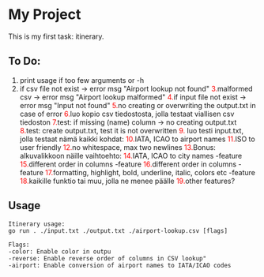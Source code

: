 # My Project

This is my first task: itinerary.

## To Do:

1. print usage if too few arguments or -h
2. if csv file not exist -> error msg "Airport lookup not found"
<span style="color:red">3.</span>malformed csv -> error msg  "Airport lookup malformed"
<span style="color:red">4.</span>if input file not exist -> error msg "Input not found"
<span style="color:red">5.</span>no creating or overwriting the output.txt in case of error
<span style="color:red">6.</span>luo kopio csv tiedostosta, jolla testaat viallisen csv tiedoston
<span style="color:red">7.</span>test: if missing (name) column -> no creating output.txt
<span style="color:red">8.</span>test: create output.txt, test it is not overwritten
<span style="color:red">9.</span> luo testi input.txt, jolla testaat nämä kaikki kohdat:
<span style="color:red">10.</span>IATA, ICAO to airport names
<span style="color:red">11.</span>ISO to user friendly
<span style="color:red">12.</span>no whitespace, max two newlines
<span style="color:red">13.</span>Bonus: alkuvalikkoon näille vaihtoehto:
<span style="color:red">14.</span>IATA, ICAO  to city names -feature
<span style="color:red">15.</span>different order in columns -feature
<span style="color:red">16.</span>different order in columns -feature
<span style="color:red">17.</span>formatting, highlight, bold, underline, italic, colors etc -feature
<span style="color:red">18.</span>kaikille funktio tai muu, jolla ne menee päälle
<span style="color:red">19.</span>other features?

## Usage

```
Itinerary usage:
go run . ./input.txt ./output.txt ./airport-lookup.csv [flags]

Flags:
-color: Enable color in outpu
-reverse: Enable reverse order of columns in CSV lookup"
-airport: Enable conversion of airport names to IATA/ICAO codes

```


